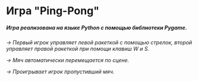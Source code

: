 # Игра "Ping-Pong"

##### Игра реализована на языке Python с помощью библиотеки Pygame. #####

*-> Первый игрок управляет левой ракеткой с помощью стрелок, второй управляет правой ракеткой при помощи клавиш W и S.*

*-> Мяч автоматически перемещается по сцене.*

*-> Проигрывает игрок пропустивший мяч.*

